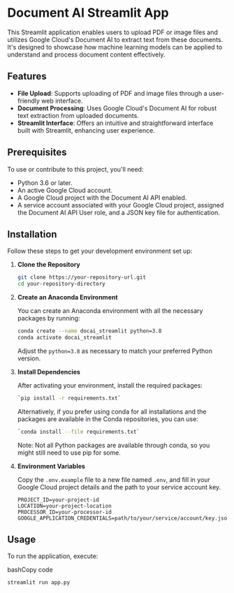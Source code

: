 # Document AI Streamlit App

This Streamlit application enables users to upload PDF or image files and utilizes Google Cloud's Document AI to extract text from these documents. It's designed to showcase how machine learning models can be applied to understand and process document content effectively.

## Features

- **File Upload**: Supports uploading of PDF and image files through a user-friendly web interface.
- **Document Processing**: Uses Google Cloud's Document AI for robust text extraction from uploaded documents.
- **Streamlit Interface**: Offers an intuitive and straightforward interface built with Streamlit, enhancing user experience.

## Prerequisites

To use or contribute to this project, you'll need:

- Python 3.6 or later.
- An active Google Cloud account.
- A Google Cloud project with the Document AI API enabled.
- A service account associated with your Google Cloud project, assigned the Document AI API User role, and a JSON key file for authentication.

## Installation

Follow these steps to get your development environment set up:

1. **Clone the Repository**

   ```bash
   git clone https://your-repository-url.git
   cd your-repository-directory
   ```
2.  **Create an Anaconda Environment**
    
    You can create an Anaconda environment with all the necessary packages by running:
    
    ```bash 
    conda create --name docai_streamlit python=3.8
    conda activate docai_streamlit
    ```
    Adjust the `python=3.8` as necessary to match your preferred Python version.
    
3.  **Install Dependencies**
    
    After activating your environment, install the required packages:
    
    ```bash
    `pip install -r requirements.txt` 
    ```
    Alternatively, if you prefer using conda for all installations and the packages are available in the Conda repositories, you can use:
    
    ```bash
    `conda install --file requirements.txt` 
    ```
    Note: Not all Python packages are available through conda, so you might still need to use pip for some.
    
4.  **Environment Variables**
    
    Copy the `.env.example` file to a new file named `.env`, and fill in your Google Cloud project details and the path to your service account key.
    
    ```plaintext
    PROJECT_ID=your-project-id
    LOCATION=your-project-location
    PROCESSOR_ID=your-processor-id
    GOOGLE_APPLICATION_CREDENTIALS=path/to/your/service/account/key.json` 
    ```

## Usage

To run the application, execute:

bashCopy code

`streamlit run app.py`